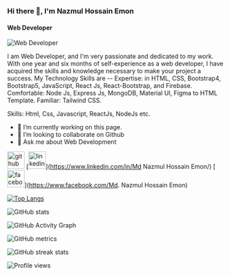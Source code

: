 ### Hi there 👋, I'm Nazmul Hossain Emon
#### Web Developer
![Web Developer](https://scontent.fdac41-1.fna.fbcdn.net/v/t39.30808-6/297071132_172471795310751_2027666097503931303_n.jpg?stp=dst-jpg_s1080x2048&_nc_cat=102&ccb=1-7&_nc_sid=730e14&_nc_eui2=AeFhofv01e9dsm-5kmWZwtwy2mkzHQK8AHDaaTMdArwAcNU-LbGihr6W2V2edG4VYyZpG8CNKshuyg-tYQ7w73ht&_nc_ohc=1jHAbBmZR2QAX_OpNnn&_nc_ht=scontent.fdac41-1.fna&oh=00_AT_OcGSFmgrzN1LZSFHO8M3Vr9Bo8_7aZw--qK7H8Vj70w&oe=62EEE0AD)

I am Web Developer, and I'm very passionate and dedicated to my work. With one year and six months of self-experience as a web developer, I have acquired the skills and knowledge necessary to make your project a success. My Technology Skills are -- Expertise: in HTML, CSS, Bootstrap4, Bootstrap5, JavaScript, React Js, React-Bootstrap, and Firebase. Comfortable: Node Js, Express Js, MongoDB, Material UI, Figma to HTML Template. Familiar: Tailwind CSS.

Skills: Html, Css, Javascript, ReactJs, NodeJs etc.

- 🔭 I’m currently working on this page. 
- 👯 I’m looking to collaborate on Github 
- 💬 Ask me about Web Development 


[<img src='https://cdn.jsdelivr.net/npm/simple-icons@3.0.1/icons/github.svg' alt='github' height='40'>](https://github.com/MdNazmulHossainEmon)  [<img src='https://cdn.jsdelivr.net/npm/simple-icons@3.0.1/icons/linkedin.svg' alt='linkedin' height='40'>](https://www.linkedin.com/in/Md Nazmul Hossain Emon/)  [<img src='https://cdn.jsdelivr.net/npm/simple-icons@3.0.1/icons/facebook.svg' alt='facebook' height='40'>](https://www.facebook.com/Md. Nazmul Hossain Emon)  

[![Top Langs](https://github-readme-stats.vercel.app/api/top-langs/?username=MdNazmulHossainEmon)](https://github.com/anuraghazra/github-readme-stats)

![GitHub stats](https://github-readme-stats.vercel.app/api?username=MdNazmulHossainEmon&show_icons=true)  

![GitHub Activity Graph](https://activity-graph.herokuapp.com/graph?username=MdNazmulHossainEmon)  

![GitHub metrics](https://metrics.lecoq.io/MdNazmulHossainEmon)  

![GitHub streak stats](https://github-readme-streak-stats.herokuapp.com/?user=MdNazmulHossainEmon)  

![Profile views](https://gpvc.arturio.dev/MdNazmulHossainEmon)  
